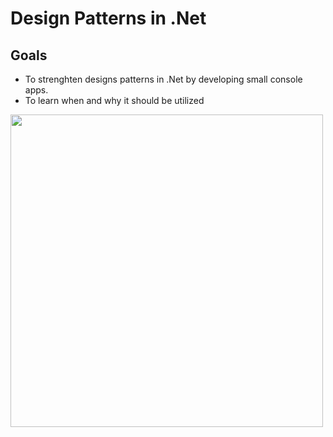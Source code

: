 # Design Patterns in .Net

## Goals
- To strenghten designs patterns in .Net by developing small console apps.
- To learn when and why it should be utilized

<img src="https://user-images.githubusercontent.com/56292618/191582993-5c7df2a5-ba22-4368-9fc0-5f3b54a0618c.jpg" width="500">
